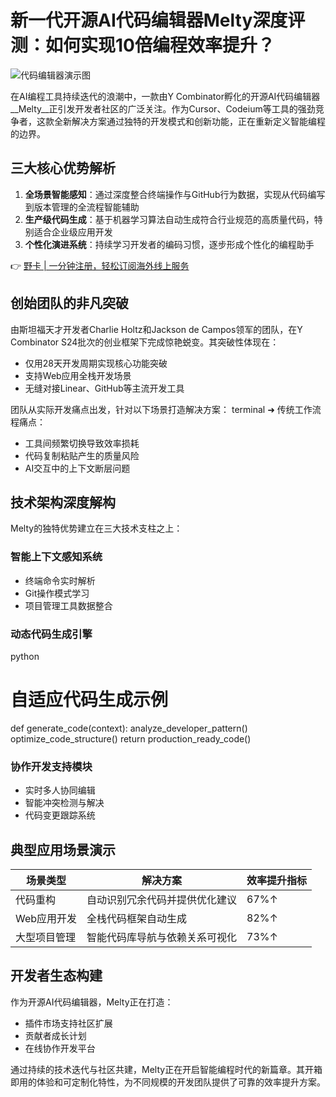 # 新一代开源AI代码编辑器Melty深度评测：如何实现10倍编程效率提升？

![代码编辑器演示图](https://bbtdd.com/wp-content/uploads/img/8517245553158.webp)

在AI编程工具持续迭代的浪潮中，一款由Y Combinator孵化的开源AI代码编辑器__Melty__正引发开发者社区的广泛关注。作为Cursor、Codeium等工具的强劲竞争者，这款全新解决方案通过独特的开发模式和创新功能，正在重新定义智能编程的边界。

## 三大核心优势解析
1. **全场景智能感知**：通过深度整合终端操作与GitHub行为数据，实现从代码编写到版本管理的全流程智能辅助
2. **生产级代码生成**：基于机器学习算法自动生成符合行业规范的高质量代码，特别适合企业级应用开发
3. **个性化演进系统**：持续学习开发者的编码习惯，逐步形成个性化的编程助手

👉 [野卡 | 一分钟注册，轻松订阅海外线上服务](https://bbtdd.com/yeka)

## 创始团队的非凡突破
由斯坦福天才开发者Charlie Holtz和Jackson de Campos领军的团队，在Y Combinator S24批次的创业框架下完成惊艳蜕变。其突破性体现在：
- 仅用28天开发周期实现核心功能突破
- 支持Web应用全栈开发场景
- 无缝对接Linear、GitHub等主流开发工具

团队从实际开发痛点出发，针对以下场景打造解决方案：
terminal
➜ 传统工作流程痛点：
   - 工具间频繁切换导致效率损耗
   - 代码复制粘贴产生的质量风险
   - AI交互中的上下文断层问题


## 技术架构深度解构
Melty的独特优势建立在三大技术支柱之上：

### 智能上下文感知系统
- 终端命令实时解析
- Git操作模式学习
- 项目管理工具数据整合

### 动态代码生成引擎
python
# 自适应代码生成示例
def generate_code(context):
    analyze_developer_pattern()
    optimize_code_structure()
    return production_ready_code()


### 协作开发支持模块
- 实时多人协同编辑
- 智能冲突检测与解决
- 代码变更跟踪系统

## 典型应用场景演示
| 场景类型       | 解决方案                           | 效率提升指标 |
|----------------|------------------------------------|--------------|
| 代码重构       | 自动识别冗余代码并提供优化建议     | 67%↑         |
| Web应用开发    | 全栈代码框架自动生成               | 82%↑         |
| 大型项目管理   | 智能代码库导航与依赖关系可视化     | 73%↑         |

## 开发者生态构建
作为开源AI代码编辑器，Melty正在打造：
- 插件市场支持社区扩展
- 贡献者成长计划
- 在线协作开发平台

通过持续的技术迭代与社区共建，Melty正在开启智能编程时代的新篇章。其开箱即用的体验和可定制化特性，为不同规模的开发团队提供了可靠的效率提升方案。